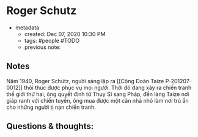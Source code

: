 # Roger Schutz

- metadata
	- created: Dec 07, 2020 10:30 PM
	- tags: #people #TODO 
	- previous note:

## Notes
Năm 1940, Roger Schütz, người sáng lập ra [[Cộng Đoàn Taize P-201207-0012]] thôi thúc được phục vụ mọi người. Thời đó đang xảy ra chiến tranh thế giới thứ hai, ông quyết định từ Thụy Sĩ sang Pháp, đến làng Taize nơi giáp ranh với chiến tuyến, ông mua được một căn nhà nhỏ làm nơi trú ẩn cho những người tị nạn chiến tranh.

## Questions & thoughts:
